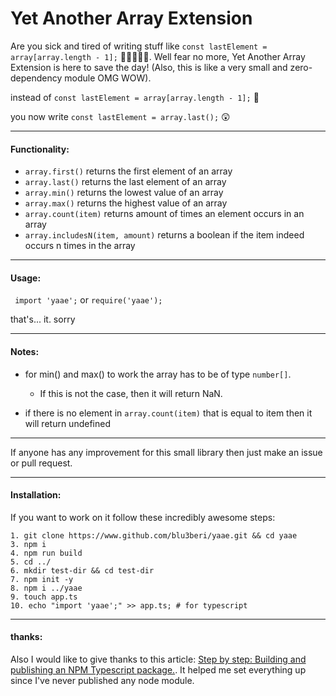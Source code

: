 # Yet Another Array Extension

Are you sick and tired of writing stuff like ```const lastElement = array[array.length - 1];``` 🤮🤮🤮🤮🤮. Well fear no more, Yet Another Array Extension is here to save the day! (Also, this is like a very small and zero-dependency module OMG WOW).

instead of ```const lastElement = array[array.length - 1];``` 🤮

you now write ```const lastElement = array.last();``` 😲

<hr>

#### Functionality: 

-  ```array.first()``` returns the first element of an array
- ```array.last()``` returns the last element of an array
- ```array.min()``` returns the lowest value of an array
- ```array.max()``` returns the highest value of an array
- ```array.count(item)``` returns amount of times an element occurs in an array
- ```array.includesN(item, amount)``` returns a boolean if the item indeed occurs n times in the array

<hr>

#### Usage:

``` import 'yaae';``` or ```require('yaae');```

that's... it. sorry

<hr>

 #### Notes:

- for min() and max() to work the array has to be of type ```number[]```. 
  - If this is not the case, then it will return NaN.

- if there is no element in ```array.count(item)``` that is equal to item then it will return undefined

<hr>

If anyone has any improvement for this small library then just make an issue or pull request.

<hr>

#### Installation:

If you want to work on it follow these incredibly awesome steps:
```
1. git clone https://www.github.com/blu3beri/yaae.git && cd yaae
3. npm i
4. npm run build
5. cd ../
6. mkdir test-dir && cd test-dir
7. npm init -y
8. npm i ../yaae
9. touch app.ts
10. echo "import 'yaae';" >> app.ts; # for typescript
```

<hr>

#### thanks:

Also I would like to give thanks to this article: [Step by step: Building and publishing an NPM Typescript package.](https://itnext.io/step-by-step-building-and-publishing-an-npm-typescript-package-44fe7164964c). 
It helped me set everything up since I've never published any node module.
